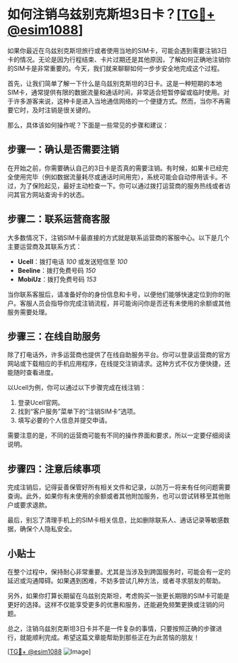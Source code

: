 # 如何注销乌兹别克斯坦3日卡？[[TG💪+ @esim1088](https://t.me/s/esim1088)]

如果你最近在乌兹别克斯坦旅行或者使用当地的SIM卡，可能会遇到需要注销3日卡的情况。无论是因为行程结束、卡片过期还是其他原因，了解如何正确地注销你的SIM卡是非常重要的。今天，我们就来聊聊如何一步步安全地完成这个过程。

首先，让我们简单了解一下什么是乌兹别克斯坦的3日卡。这是一种短期的本地SIM卡，通常提供有限的数据流量和通话时间，非常适合短暂停留或临时使用。对于许多游客来说，这种卡是进入当地通信网络的一个便捷方式。然而，当你不再需要它时，及时注销是很关键的。

那么，具体该如何操作呢？下面是一些常见的步骤和建议：

## 步骤一：确认是否需要注销

在开始之前，你需要确认自己的3日卡是否真的需要注销。有时候，如果卡已经完全使用完毕（例如数据流量耗尽或通话时间用完），系统可能会自动停用该卡。不过，为了保险起见，最好主动检查一下。你可以通过拨打运营商的服务热线或者访问其官方网站查询卡的状态。

## 步骤二：联系运营商客服

大多数情况下，注销SIM卡最直接的方式就是联系运营商的客服中心。以下是几个主要运营商及其联系方式：

- **Ucell**：拨打电话 *100* 或发送短信至 *100*
- **Beeline**：拨打免费号码 *150*
- **MobiUz**：拨打免费号码 *153*

当你联系客服后，请准备好你的身份信息和卡号，以便他们能够快速定位到你的账户。客服人员会指导你完成注销流程，并可能询问你是否还有未使用的余额或其他服务需要处理。

## 步骤三：在线自助服务

除了打电话外，许多运营商也提供了在线自助服务平台。你可以登录运营商的官方网站或下载相应的手机应用程序，在线提交注销请求。这种方式不仅方便快捷，还能随时查看进度。

以Ucell为例，你可以通过以下步骤完成在线注销：
1. 登录Ucell官网。
2. 找到“客户服务”菜单下的“注销SIM卡”选项。
3. 填写必要的个人信息并提交申请。

需要注意的是，不同的运营商可能有不同的操作界面和要求，所以一定要仔细阅读说明。

## 步骤四：注意后续事项

完成注销后，记得妥善保管好所有相关文件和记录，以防万一将来有任何问题需要查询。此外，如果你有未使用的余额或者其他附加服务，也可以尝试转移至其他账户或要求退款。

最后，别忘了清理手机上的SIM卡相关信息，比如删除联系人、通话记录等敏感数据，确保个人隐私安全。

## 小贴士

在整个过程中，保持耐心非常重要。尤其是当涉及到跨国服务时，可能会有一定的延迟或沟通障碍。如果遇到困难，不妨多尝试几种方法，或者寻求朋友的帮助。

另外，如果你打算长期留在乌兹别克斯坦，考虑购买一张更长期限的SIM卡可能是更好的选择。这样不仅能享受更多的优惠和服务，还能避免频繁更换或注销的问题。

总之，注销乌兹别克斯坦3日卡并不是一件复杂的事情，只要按照正确的步骤进行，就能顺利完成。希望这篇文章能帮助到那些正在为此苦恼的朋友！

[[TG💪+ @esim1088](https://t.me/s/esim1088) ![Image](https://i.postimg.cc/4NQfJmqS/Snipaste-2025-05-13-00-14-12.png)]